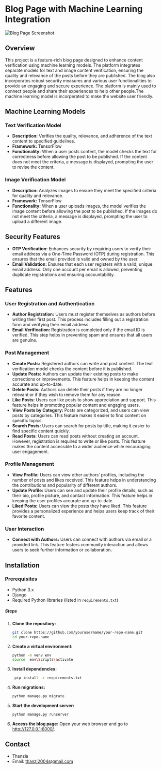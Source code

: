 

# Blog Page with Machine Learning Integration

![Blog Page Screenshot](Blog-Site/blog/media/images/logo_blogpage_ybUbI2u.png "Blog Page Screenshot")

## Overview
This project is a feature-rich blog page designed to enhance content verification using machine learning models. The platform integrates separate models for text and image content verification, ensuring the quality and relevance of the posts before they are published. The blog also incorporates robust security measures and various user functionalities to provide an engaging and secure experience.
The platform is mainly used to connect people and share their experiences to help other people.The machine learning model is incorperated to make the website user friendly.

## Machine Learning Models

### Text Verification Model
- **Description:** Verifies the quality, relevance, and adherence of the text content to specified guidelines.
- **Framework:** TensorFlow
- **Functionality:** When a user posts content, the model checks the text for correctness before allowing the post to be published. If the content does not meet the criteria, a message is displayed, prompting the user to revise the content.

### Image Verification Model
- **Description:** Analyzes images to ensure they meet the specified criteria for quality and relevance.
- **Framework:** TensorFlow
- **Functionality:** When a user uploads images, the model verifies the image content before allowing the post to be published. If the images do not meet the criteria, a message is displayed, prompting the user to upload a different image.

## Security Features
- **OTP Verification:** Enhances security by requiring users to verify their email address via a One-Time Password (OTP) during registration. This ensures that the email provided is valid and owned by the user.
- **Email Validation:** Ensures that each user registers with a valid, unique email address. Only one account per email is allowed, preventing duplicate registrations and ensuring accountability.

## Features

### User Registration and Authentication
- **Author Registration:** Users must register themselves as authors before writing their first post. This process includes filling out a registration form and verifying their email address.
- **Email Verification:** Registration is completed only if the email ID is verified. This step helps in preventing spam and ensures that all users are genuine.

### Post Management
- **Create Posts:** Registered authors can write and post content. The text verification model checks the content before it is published.
- **Update Posts:** Authors can update their existing posts to make corrections or improvements. This feature helps in keeping the content accurate and up-to-date.
- **Delete Posts:** Authors can delete their posts if they are no longer relevant or if they wish to remove them for any reason.
- **Like Posts:** Users can like posts to show appreciation and support. This feature helps in promoting popular content and engaging users.
- **View Posts by Category:** Posts are categorized, and users can view posts by categories. This feature makes it easier to find content on specific topics.
- **Search Posts:** Users can search for posts by title, making it easier to find specific content quickly.
- **Read Posts:** Users can read posts without creating an account. However, registration is required to write or like posts. This feature makes the content accessible to a wider audience while encouraging user engagement.

### Profile Management
- **View Profile:** Users can view other authors' profiles, including the number of posts and likes received. This feature helps in understanding the contributions and popularity of different authors.
- **Update Profile:** Users can see and update their profile details, such as their bio, profile picture, and contact information. This feature helps in keeping the user profiles accurate and up-to-date.
- **Liked Posts:** Users can view the posts they have liked. This feature provides a personalized experience and helps users keep track of their favorite content.

### User Interaction
- **Connect with Authors:** Users can connect with authors via email or a provided link. This feature fosters community interaction and allows users to seek further information or collaboration.

## Installation

### Prerequisites
- Python 3.x
- Django
- Required Python libraries (listed in `requirements.txt`)

##### Steps
1. **Clone the repository:**
   ```bash
   git clone https://github.com/yourusername/your-repo-name.git
   cd your-repo-name
2. **Create a virtual environment:**
   ```bash
   python -m venv env
   source  env\Scripts\activate
3. **Install dependencies:**
   ```bash
    pip install -r requirements.txt
4. **Run migrations:**
   ```bash
   python manage.py migrate
5. **Start the development server:**
   ```bash
   python manage.py runserver
6. **Access the blog page:**
    Open your web browser and go to http://127.0.0.1:8000/.





## Contact
- Thanzia
- Email: thanzi2004@gmail.com

